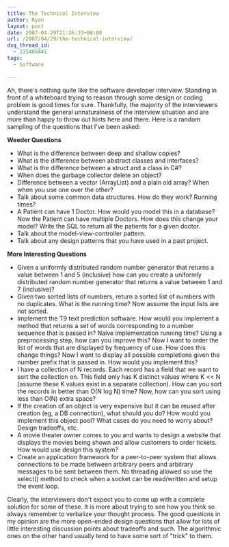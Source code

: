 ```yaml
---
title: The Technical Interview
author: Ryan
layout: post
date: 2007-04-29T21:26:33+00:00
url: /2007/04/29/the-technical-interview/
dsq_thread_id:
  - 235480441
tags:
  - Software

---
```

Ah, there's nothing quite like the software developer interview. Standing in
front of a whiteboard trying to reason through some design or coding problem is
good times for sure. Thankfully, the majority of the interviewers understand
the general unnaturalness of the interview situation and are more than happy to
throw out hints here and there. Here is a random sampling of the questions that
I've been asked:

**Weeder Questions**

  * What is the difference between deep and shallow copies?
  * What is the difference between abstract classes and interfaces?
  * What is the difference between a struct and a class in C#?
  * When does the garbage collector delete an object?
  * Difference between a vector (ArrayList) and a plain old array? When when
    you use one over the other?
  * Talk about some common data structures. How do they work? Running times?
  * A Patient can have 1 Doctor. How would you model this in a database? Now
    the Patient can have multiple Doctors. How does this change your model?
    Write the SQL to return all the patients for a given doctor.
  * Talk about the model-view-controller pattern.
  * Talk about any design patterns that you have used in a past project.

**More Interesting Questions**

  * Given a uniformly distributed random number generator that returns a value
    between 1 and 5 (inclusive) how can you create a uniformly distributed
    random number generator that returns a value between 1 and 7 (inclusive)?
  * Given two sorted lists of numbers, return a sorted list of numbers with no
    duplicates. What is the running time? Now assume the input lists are not
    sorted.
  * Implement the T9 text prediction software. How would you implement a method
    that returns a set of words corresponding to a number sequence that is
    passed in? Naive implementation running time? Using a preprocessing step,
    how can you improve this? Now I want to order the list of words that are
    displayed by frequency of use. How does this change things? Now I want to
    display all possible completions given the number prefix that is passed in.
    How would you implement this?
  * I have a collection of N records. Each record has a field that we want to
    sort the collection on. This field only has K distinct values where K << N
    (assume these K values exist in a separate collection). How can you sort
    the records in better than O(N log N) time? Now, how can you sort using
    less than O(N) extra space?
  * If the creation of an object is very expensive but it can be reused after
    creation (eg, a DB connection), what should you do? How would you implement
    this object pool? What cases do you need to worry about? Design tradeoffs,
    etc.
  * A movie theater owner comes to you and wants to design a website that
    displays the movies being shown and allow customers to order tickets. How
    would use design this system?
  * Create an application framework for a peer-to-peer system that allows
    connections to be made between arbitrary peers and arbitrary messages to be
    sent between them. No threading allowed so use the select() method to check
    when a socket can be read/written and setup the event loop.

Clearly, the interviewers don't expect you to come up with a complete solution
for some of these. It is more about trying to see how you think so always
remember to verbalize your thought process. The good questions in my opinion
are the more open-ended design questions that allow for lots of little
interesting discussion points about tradeoffs and such. The algorithmic ones on
the other hand usually tend to have some sort of "trick" to them.